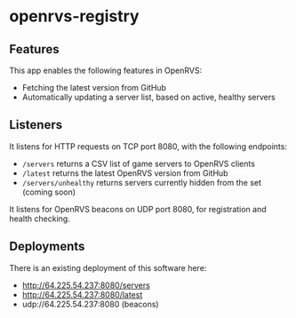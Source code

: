 # openrvs-registry

## Features

This app enables the following features in OpenRVS:

- Fetching the latest version from GitHub
- Automatically updating a server list, based on active, healthy servers

## Listeners

It listens for HTTP requests on TCP port 8080, with the following endpoints:
- `/servers` returns a CSV list of game servers to OpenRVS clients
- `/latest` returns the latest OpenRVS version from GitHub
- `/servers/unhealthy` returns servers currently hidden from the set (coming soon)

It listens for OpenRVS beacons on UDP port 8080, for registration and health checking.

## Deployments

There is an existing deployment of this software here:

- http://64.225.54.237:8080/servers
- http://64.225.54.237:8080/latest
- udp://64.225.54.237:8080 (beacons)